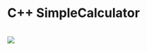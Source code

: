 # C++ SimpleCalculator
<br>
<img src="https://user-images.githubusercontent.com/80798531/136885249-e06bcba1-bfea-4f5f-89f4-e959dd6e547a.png">
